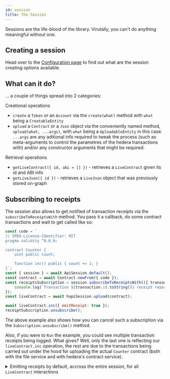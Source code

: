 ```yaml
---
id: session
title: The Session
---
```


Sessions are the life-blood of the library. Virutally, you can't do anything meaningful without one.

## Creating a session
Head over to the [Configuration page](../configuration.md#introduction) to find out what are the session creating options available.

## What can it do?
... a couple of things spread into 2 categories:

Creational operations
* `create` a `Token` or an `Account` via the `create(what)` method with `what` being a `CreatableEntity`
* `upload` a `Contract` or a `Json` object via the conveniently named method, `upload(what, ...args)`, with `what` being a `UploadableEntity` in this case. `...args` are any aditional info required to tweak the process (such as meta-arguments to control the parametres of the hedera transactions with) and/or any constructor arguments that might be required.

Retrieval operations
* `getLiveContract({ id, abi = [] })` - retrieves a `LiveContract` given its id and ABI info
* `getLiveJson({ id })` - retrieves a `LiveJson` object that was previously stored on-graph

## Subscribing to receipts
The session also allows to get notified of transaction receipts via the `subscribeToReceiptsWith` method. You pass it a callback, do some contract transactions and wait to get called like so:

```js live
const code = `
// SPDX-License-Identifier: MIT
pragma solidity ^0.8.9;

contract Counter {
    uint public count;

    function inc() public { count += 1; }
}`;
const { session } = await ApiSession.default();
const contract = await Contract.newFrom({ code });
const receiptsSubscription = session.subscribeToReceiptsWith(({ transaction, receipt }) => {
    console.log(`Transaction ${transaction.id.toString()} receipt reported finishing with status ${receipt.status}`);
});
const liveContract = await hapiSession.upload(contract);

await liveContract.inc({ emitReceipt: true });
receiptSubscription.unsubscribe();
```

The above example also shows how you can cancel such a subscription via the `Subscription.unsubscribe()` method.

Also, if you were to `Run` the example, you could see multiple transaction receipts being logged. What gives? Well, only the last one is reflecting our `liveContract.inc` operation, the rest are due to the transactions being carried out under the hood for uploading the actual `Counter` contract (both with the file service and with hedera's contract service).

<details>
  <summary>Emitting receipts by default, accross the entire session, for all <code>LiveContract</code> interactions</summary>

In the above snippet we saw how one could emit an on-demand receipt (via the live-contract meta-arguments property of `emitReceipt` in `liveContract.greet({ emitReceipt: true })`) per individual contract method calls. That's great for controlling and keeping costs down, but what if we would like to have this behaviour as default accross the session usage?

To do that, you could either [set the `HEDERAS_DEFAULT_EMIT_LIVE_CONTRACT_RECEIPTS` environment option to `true`](../configuration.md#big-table-o-parameters) or have its runtime counter-part, `session.defaults.emitLiveContractReceipts`, to the same value.

The runtime variant will look something like this:
```json
const { session } = await ApiSession.default({
  session: { defaults: { emitLiveContractReceipts: true } }
});
```

Following this, you could get rid of the `{ emitReceipt: true }` meta-argument and just end up with a clean and more easily readable, `await liveContract.greet()` call.

</details>